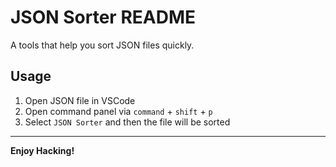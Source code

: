 # JSON Sorter README

A tools that help you sort JSON files quickly.

## Usage

1. Open JSON file in VSCode
2. Open command panel via `command` + `shift` + `p`
3. Select `JSON Sorter` and then the file will be sorted

---

**Enjoy Hacking!**
